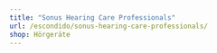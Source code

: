 ```yaml
---
title: "Sonus Hearing Care Professionals"
url: /escondido/sonus-hearing-care-professionals/
shop: Hörgeräte
---
```

